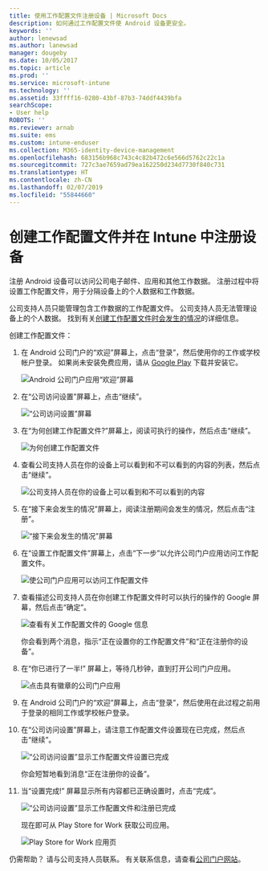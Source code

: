 ```yaml
---
title: 使用工作配置文件注册设备 | Microsoft Docs
description: 如何通过工作配置文件使 Android 设备更安全。
keywords: ''
author: lenewsad
ms.author: lanewsad
manager: dougeby
ms.date: 10/05/2017
ms.topic: article
ms.prod: ''
ms.service: microsoft-intune
ms.technology: ''
ms.assetid: 33ffff16-0280-43bf-87b3-74ddf4439bfa
searchScope:
- User help
ROBOTS: ''
ms.reviewer: arnab
ms.suite: ems
ms.custom: intune-enduser
ms.collection: M365-identity-device-management
ms.openlocfilehash: 683156b968c743c4c82b472c6e566d5762c22c1a
ms.sourcegitcommit: 727c3ae7659ad79ea162250d234d7730f840c731
ms.translationtype: HT
ms.contentlocale: zh-CN
ms.lasthandoff: 02/07/2019
ms.locfileid: "55844660"
---
```

# <a name="create-a-work-profile-and-enroll-your-device-in-intune"></a>创建工作配置文件并在 Intune 中注册设备

注册 Android 设备可以访问公司电子邮件、应用和其他工作数据。 注册过程中将设置工作配置文件，用于分隔设备上的个人数据和工作数据。

公司支持人员只能管理包含工作数据的工作配置文件。 公司支持人员无法管理设备上的个人数据。 找到有关[创建工作配置文件时会发生的情况](what-happens-when-you-create-a-work-profile-android.md)的详细信息。

创建工作配置文件：

1.  在 Android 公司门户的“欢迎”屏幕上，点击“登录”，然后使用你的工作或学校帐户登录。 如果尚未安装免费应用，请从 [Google Play](http://play.google.com/store/apps/details?id=com.microsoft.windowsintune.companyportal) 下载并安装它。

    ![Android 公司门户应用“欢迎”屏幕](./media/and-enroll-0-welcome-screen.png)

2. 在“公司访问设置”屏幕上，点击“继续”。

    ![“公司访问设置”屏幕](/intune/media/android_cp_enroll_01_1709_new.png)

3.  在“为何创建工作配置文件?”屏幕上，阅读可执行的操作，然后点击“继续”。

    ![为何创建工作配置文件](./media/andr-afw-why-create-a-work-profile.png)

4.  查看公司支持人员在你的设备上可以看到和不可以看到的内容的列表，然后点击“继续”。

    ![公司支持人员在你的设备上可以看到和不可以看到的内容](/intune/media/android_cp_enroll_02_after_1710.png)

5.  在“接下来会发生的情况”屏幕上，阅读注册期间会发生的情况，然后点击“注册”。

    ![“接下来会发生的情况”屏幕](/intune/media/android_work_cp_enroll_03_after_1710.png)

6. 在“设置工作配置文件”屏幕上，点击“下一步”以允许公司门户应用访问工作配置文件。

    ![使公司门户应用可以访问工作配置文件](./media/andr-afw-tap-next-to-set-up-work-profile.png)

7. 查看描述公司支持人员在你创建工作配置文件时可以执行的操作的 Google 屏幕，然后点击“确定”。

    ![查看有关工作配置文件的 Google 信息](./media/andr-afw-google-screen-what-it-can-do.png)

    你会看到两个消息，指示“正在设置你的工作配置文件”和“正在注册你的设备”。

8. 在“你已进行了一半!” 屏幕上，等待几秒钟，直到打开公司门户应用。

    ![点击具有徽章的公司门户应用](./media/andr-afw-tap-work-badged-company-portal-icon2.png)

9. 在 Android 公司门户的“欢迎”屏幕上，点击“登录”，然后使用在此过程之前用于登录的相同工作或学校帐户登录。

10. 在“公司访问设置”屏幕上，请注意工作配置文件设置现在已完成，然后点击“继续”。

    ![“公司访问设置”显示工作配置文件设置已完成](./media/andr-afw-work-profile-now-set-up.png)

    你会短暂地看到消息“正在注册你的设备”。

11. 当“设置完成!” 屏幕显示所有内容都已正确设置时，点击“完成”。

    ![“公司访问设置”显示工作配置文件和注册已完成](/intune/media/android_work_cp_enroll_04_after_1710.png)

    现在即可从 Play Store for Work 获取公司应用。

    ![Play Store for Work 应用页](./media/andr-afw-tap-work-play-store-icon.png)

仍需帮助？ 请与公司支持人员联系。 有关联系信息，请查看[公司门户网站](https://go.microsoft.com/fwlink/?linkid=2010980)。
